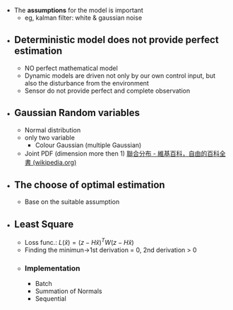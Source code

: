 - The **assumptions** for the model is important
	- eg, kalman filter: white & gaussian noise
- ## Deterministic model does not provide perfect estimation
	- NO perfect mathematical model
	- Dynamic models are driven not only by our own control input, but also the disturbance from the environment
	- Sensor do not provide perfect and complete observation
- ## Gaussian Random variables
	- Normal distribution
	- only two variable
		- Colour Gaussian (multiple Gaussian)
	- Joint PDF (dimension more then 1) [聯合分布 - 維基百科，自由的百科全書 (wikipedia.org)](https://zh.wikipedia.org/zh-tw/%E8%81%94%E5%90%88%E5%88%86%E5%B8%83)
- ## The choose of optimal estimation
	- Base on the suitable assumption
- ## Least Square
	- Loss func.: $L(\hat{x})=(z-H \hat{x})^T W (z-H \hat{x})$
	- Finding the minimun->1st derivation = 0, 2nd derivation > 0
	- ### Implementation
		- Batch
		- Summation of Normals
		- Sequential